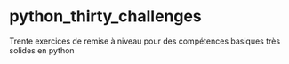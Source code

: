 # python_thirty_challenges
Trente exercices de remise à niveau pour des compétences basiques très solides en python
